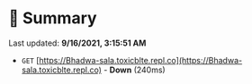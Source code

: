 # 📖 Summary
Last updated: **9/16/2021, 3:15:51 AM**

- `GET` [https://Bhadwa-sala.toxicblte.repl.co](https://Bhadwa-sala.toxicblte.repl.co) - **Down** (240ms)

